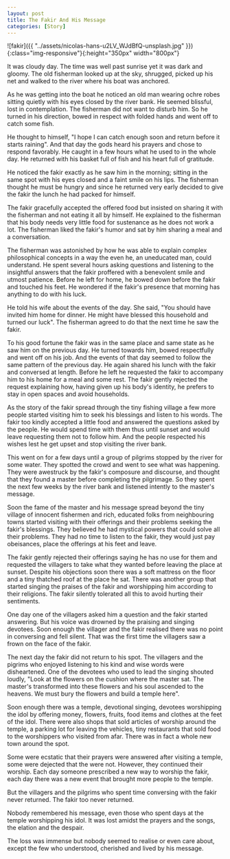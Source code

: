 ```yaml
---
layout: post
title: The Fakir And His Message
categories: [Story]
---
```


![fakir]({{ "../assets/nicolas-hans-u2LV_WJdBfQ-unsplash.jpg" }}){:class="img-responsive"}{:height="350px" width="800px"}

It was cloudy day. The time was well past sunrise yet it was dark and gloomy. The old fisherman looked up at the sky, shrugged, picked up his net and walked to the river where his boat was anchored.

As he was getting into the boat he noticed an old man wearing ochre robes sitting quietly with his eyes closed by the river bank. He seemed blissful, lost in contemplation. The fisherman did not want to disturb him. So he turned in his direction, bowed in respect with folded hands and went off to catch some fish.

He thought to himself, "I hope I can catch enough soon and return before it starts raining". And that day the gods heard his prayers and chose to respond favorably. He caught in a few hours what he used to in the whole day. He returned with his basket full of fish and his heart full of gratitude.

He noticed the fakir exactly as he saw him in the morning; sitting in the same spot with his eyes closed and a faint smile on his lips. The fisherman thought he must be hungry and since he returned very early decided to give the fakir the lunch he had packed for himself.

The fakir gracefully accepted the offered food but insisted on sharing it with the fisherman and not eating it all by himself. He explained to the fisherman that his body needs very little food for sustenance as he does not work a lot. The fisherman liked the fakir's humor and sat by him sharing a meal and a conversation.

The fisherman was astonished by how he was able to explain complex philosophical concepts in a way the even he, an uneducated man, could understand. He spent several hours asking questions and listening to the insightful answers that the fakir proffered with a benevolent smile and utmost patience. Before he left for home, he bowed down before the fakir and touched his feet. He wondered if the fakir's presence that morning has anything to do with his luck.

He told his wife about the events of the day. She said, "You should have invited him home for dinner. He might have blessed this household and turned our luck". The fisherman agreed to do that the next time he saw the fakir.

To his good fortune the fakir was in the same place and same state as he saw him on the previous day. He turned towards him, bowed respectfully and went off on his job. And the events of that day seemed to follow the same pattern of the previous day. He again shared his lunch with the fakir and conversed at length. Before he left he requested the fakir to accompany him to his home for a meal and some rest. The fakir gently rejected the request explaining how, having given up his body's identity, he prefers to stay in open spaces and avoid households.

As the story of the fakir spread through the tiny fishing village a few more people started visiting him to seek his blessings and listen to his words. The fakir too kindly accepted a little food and answered the questions asked by the people. He would spend time with them thus until sunset and would leave requesting them not to follow him. And the people respected his wishes lest he get upset and stop visiting the river bank.

This went on for a few days until a group of pilgrims stopped by the river for some water. They spotted the crowd and went to see what was happening. They were awestruck by the fakir's composure and discourse, and thought that they found a master before completing the pilgrimage. So they spent the next few weeks by the river bank and listened intently to the master's message.

Soon the fame of the master and his message spread beyond the tiny village of innocent fishermen and rich, educated folks from neighbouring towns started visiting with their offerings and their problems seeking the fakir's blessings. They believed he had mystical powers that could solve all their problems. They had no time to listen to the fakir, they would just pay obeisances, place the offerings at his feet and leave.

The fakir gently rejected their offerings saying he has no use for them and requested the villagers to take what they wanted before leaving the place at sunset. Despite his objections soon there was a soft mattress on the floor and a tiny thatched roof at the place he sat. There was another group that started singing the praises of the fakir and worshipping him according to their religions. The fakir silently tolerated all this to avoid hurting their sentiments.

One day one of the villagers asked him a question and the fakir started answering. But his voice was drowned by the praising and singing devotees. Soon enough the villager and the fakir realised there was no point in conversing and fell silent. That was the first time the villagers saw a frown on the face of the fakir.

The next day the fakir did not return to his spot. The villagers and the pigrims who enjoyed listening to his kind and wise words were disheartened. One of the devotees who used to lead the singing shouted loudly, "Look at the flowers on the cushion where the master sat. The master's transformed into these flowers and his soul ascended to the heavens. We must bury the flowers and build a temple here".

Soon enough there was a temple, devotional singing, devotees worshipping the idol by offering money, flowers, fruits, food items and clothes at the feet of the idol. There were also shops that sold articles of worship around the temple, a parking lot for leaving the vehicles, tiny restaurants that sold food to the worshippers who visited from afar. There was in fact a whole new town around the spot.

Some were ecstatic that their prayers were answered after visiting a temple, some were dejected that the were not. However, they continued their worship. Each day someone prescribed a new way to worship the fakir, each day there was a new event that brought more people to the temple.

But the villagers and the pilgrims who spent time conversing with the fakir never returned. The fakir too never returned.

Nobody remembered his message, even those who spent days at the temple worshipping his idol. It was lost amidst the prayers and the songs, the elation and the despair.

The loss was immense but nobody seemed to realise or even care about, except the few who understood, cherished and lived by his message.

